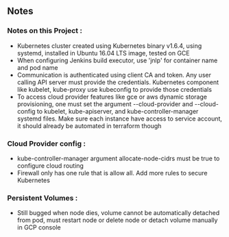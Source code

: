 ## Notes

### Notes on this Project :
- Kubernetes cluster created using Kubernetes binary v1.6.4, using systemd, installed in Ubuntu 16.04 LTS image, tested on GCE
- When configuring Jenkins build executor, use 'jnlp' for container name and pod name
- Communication is authenticated using client CA and token. Any user calling API server must provide the credentials. Kubernetes component like kubelet, kube-proxy use kubeconfig to provide those credentials
- To access cloud provider features like gce or aws dynamic storage provisioning, one must set the argument --cloud-provider and --cloud-config to kubelet, kube-apiserver, and kube-controller-manager systemd files. Make sure each instance have access to service account, it should already be automated in terraform though 


### Cloud Provider config :
- kube-controller-manager argument allocate-node-cidrs must be true to configure cloud routing
- Firewall only has one rule that is allow all. Add more rules to secure Kubernetes

### Persistent Volumes :
- Still bugged when node dies, volume cannot be automatically detached from pod, must restart node or delete node or detach volume manually in GCP console